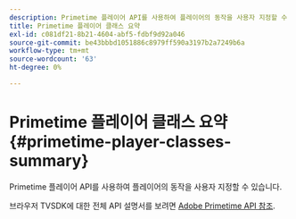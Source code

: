 ```yaml
---
description: Primetime 플레이어 API를 사용하여 플레이어의 동작을 사용자 지정할 수 있습니다.
title: Primetime 플레이어 클래스 요약
exl-id: c081df21-8b21-4604-abf5-fdbf9d92a046
source-git-commit: be43bbbd1051886c8979ff590a3197b2a7249b6a
workflow-type: tm+mt
source-wordcount: '63'
ht-degree: 0%

---
```


# Primetime 플레이어 클래스 요약 {#primetime-player-classes-summary}

Primetime 플레이어 API를 사용하여 플레이어의 동작을 사용자 지정할 수 있습니다.

브라우저 TVSDK에 대한 전체 API 설명서를 보려면 [Adobe Primetime API 참조](https://help.adobe.com/en_US/primetime/api/index.html#api-Adobe_Primetime_API_References).
